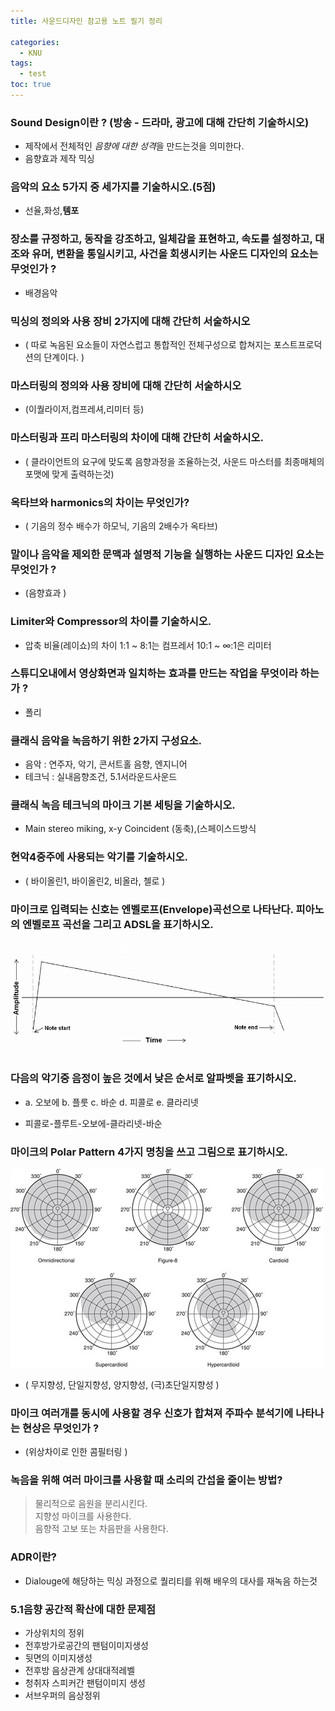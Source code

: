 ```yaml
---
title: 사운드디자인 참고용 노트 필기 정리

categories:
  - KNU
tags:
  - test
toc: true
---
```



### Sound Design이란 ? (방송 - 드라마, 광고에 대해 간단히 기술하시오)

- 제작에서 전체적인 *음향에 대한 성격*을 만드는것을 의미한다.
- 음향효과 제작 믹싱

### 음악의 요소 5가지 중 세가지를 기술하시오.(5점)

- 선율,화성,**템포**

### 장소를 규정하고, 동작을 강조하고, 일체감을 표현하고, 속도를 설정하고, 대조와 유머, 변환을 통일시키고, 사건을 회생시키는 사운드 디자인의 요소는 무엇인가 ?

- 배경음악

### 믹싱의 정의와 사용 장비 **2가지**에 대해 간단히 서술하시오

 - ( 따로 녹음된 요소들이 자연스럽고 통합적인 전체구성으로 합쳐지는 포스트프로덕션의 단계이다. )

### 마스터링의 정의와 사용 장비에 대해 간단히 서술하시오

- (이퀄라이저,컴프레셔,리미터 등)


### 마스터링과 프리 마스터링의 차이에 대해 간단히 서술하시오.

- ( 클라이언트의 요구에 맞도록 음향과정을 조율하는것,  사운드 마스터를 최종매체의 포맷에 맞게 출력하는것)

### 옥타브와 harmonics의 차이는 무엇인가?

- ( 기음의 정수 배수가 하모닉, 기음의 2배수가 옥타브)

### 말이나 음악을 제외한 문맥과 설명적 기능을 실행하는 사운드 디자인 요소는 무엇인가 ?

 - (음향효과 )

### Limiter와 Compressor의 차이를 기술하시오.

- 압축 비율(레이쇼)의 차이 1:1 ~ 8:1는 컴프레서 10:1 ~ ∞:1은 리미터 

### 스튜디오내에서 영상화면과 일치하는 효과를 만드는 작업을 무엇이라 하는가 ?

- 폴리

### 클래식 음악을 녹음하기 위한 2가지 구성요소.

 - 음악 : 연주자, 악기, 콘서트홀 음향, 엔지니어<br>
 - 테크닉 : 실내음향조건, 5.1서라운드사운드<br>


### 클래식 녹음 테크닉의 마이크 기본 세팅을 기술하시오.

-  Main stereo miking, x-y Coincident (동축),(스페이스드방식 
  
  
### 현악4중주에 사용되는 악기를 기술하시오.

 - ( 바이올린1, 바이올린2, 비올라, 첼로 )

### 마이크로 입력되는 신호는 엔벨로프(Envelope)곡선으로 나타난다. 피아노의 엔벨로프 곡선을 그리고 ADSL을 표기하시오.

![img1](/assets/img/The-ADSR-envelope-of-a-piano.png)

### 다음의 악기중 음정이 높은 것에서 낮은 순서로 알파벳을 표기하시오.
 
- a. 오보에 b. 플룻 c. 바순 d. 피콜로 e. 클라리넷

- 피콜로-플루트-오보에-클라리넷-바순

### 마이크의 Polar Pattern 4가지 명칭을 쓰고 그림으로 표기하시오.

![mic](/assets/img/다운로드.jpg)

- ( 무지향성, 단일지향성, 양지향성, (극)초단일지향성 )

### 마이크 여러개를 동시에 사용할 경우 신호가 합쳐져 주파수 분석기에 나타나는 현상은 무엇인가 ?
 
 - (위상차이로 인한 콤필터링 )

### 녹음을 위해 여러 마이크를 사용할 때 소리의 간섭을 줄이는 방법? 

> 물리적으로 음원을 분리시킨다. <br>
> 지향성 마이크를 사용한다.<br>
> 음향적 고보 또는 차음판을 사용한다. <br>

### ADR이란?

- Dialouge에 해당하는 믹싱 과정으로 퀄리티를 위해 배우의 대사를 재녹음 하는것

### 5.1음향 공간적 확산에 대한 문제점

- 가상위치의 정위
- 전후방가로공간의 팬텀이미지생성
- 뒷면의 이미지생성
- 전후방 음상관계 상대대적레벨
- 청취자 스피커간 팬텀이미지 생성
- 서브우퍼의 음상정위